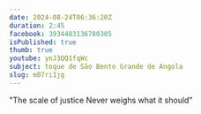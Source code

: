 ```yaml
---
date: 2024-08-24T06:36:20Z
duration: 2:45
facebook: 3934483136780305
isPublished: true
thumb: true
youtube: ynJ3QQ1fqWc
subject: toque de São Bento Grande de Angola
slug: m07ri1jg
---
```

"The scale of justice
Never weighs what it should"

